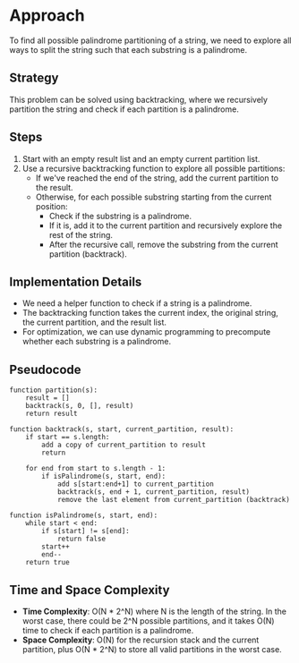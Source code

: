 # Approach

To find all possible palindrome partitioning of a string, we need to explore all ways to split the string such that each substring is a palindrome.

## Strategy
This problem can be solved using backtracking, where we recursively partition the string and check if each partition is a palindrome.

## Steps
1. Start with an empty result list and an empty current partition list.
2. Use a recursive backtracking function to explore all possible partitions:
   - If we've reached the end of the string, add the current partition to the result.
   - Otherwise, for each possible substring starting from the current position:
     - Check if the substring is a palindrome.
     - If it is, add it to the current partition and recursively explore the rest of the string.
     - After the recursive call, remove the substring from the current partition (backtrack).

## Implementation Details
- We need a helper function to check if a string is a palindrome.
- The backtracking function takes the current index, the original string, the current partition, and the result list.
- For optimization, we can use dynamic programming to precompute whether each substring is a palindrome.

## Pseudocode
```
function partition(s):
    result = []
    backtrack(s, 0, [], result)
    return result

function backtrack(s, start, current_partition, result):
    if start == s.length:
        add a copy of current_partition to result
        return
    
    for end from start to s.length - 1:
        if isPalindrome(s, start, end):
            add s[start:end+1] to current_partition
            backtrack(s, end + 1, current_partition, result)
            remove the last element from current_partition (backtrack)

function isPalindrome(s, start, end):
    while start < end:
        if s[start] != s[end]:
            return false
        start++
        end--
    return true
```

## Time and Space Complexity
- **Time Complexity**: O(N * 2^N) where N is the length of the string. In the worst case, there could be 2^N possible partitions, and it takes O(N) time to check if each partition is a palindrome.
- **Space Complexity**: O(N) for the recursion stack and the current partition, plus O(N * 2^N) to store all valid partitions in the worst case.
